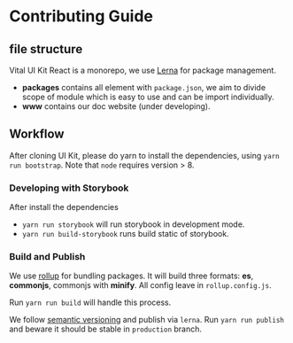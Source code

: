 # Contributing Guide

## file structure
Vital UI Kit React is a monorepo, we use [Lerna](https://github.com/lerna/lerna) for package management.
- **packages** contains all element with `package.json`, we aim to divide scope of module which is easy to use and can be import individually.
- **www** contains our doc website (under developing).

## Workflow

After cloning UI Kit, please do yarn to install the dependencies, using `yarn run bootstrap`. Note that `node` requires version > 8.

### Developing with Storybook
After install the dependencies
- `yarn run storybook` will run storybook in development mode.
- `yarn run build-storybook` runs build static of storybook.

### Build and Publish

We use [rollup](https://github.com/rollup/rollup) for bundling packages. It will build three formats: **es**, **commonjs**, commonjs with **minify**. All config leave in `rollup.config.js`.

Run `yarn run build` will handle this process.

We follow [semantic versioning](https://semver.org/) and publish via `lerna`. Run `yarn run publish` and beware it should be stable in `production` branch.
